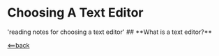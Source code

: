 # **Choosing A Text Editor**
<p> 'reading notes for choosing a text editor'
## **What is a text editor?**



[<==back](README.md)
